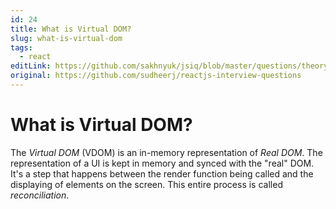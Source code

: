 ```yaml
---
id: 24
title: What is Virtual DOM?
slug: what-is-virtual-dom
tags:
  - react
editLink: https://github.com/sakhnyuk/jsiq/blob/master/questions/theory/react/24.md
original: https://github.com/sudheerj/reactjs-interview-questions
---
```


# What is Virtual DOM?

The _Virtual DOM_ (VDOM) is an in-memory representation of _Real DOM_. The representation of a UI is kept in memory and synced with the "real" DOM. It's a step that happens between the render function being called and the displaying of elements on the screen. This entire process is called _reconciliation_.